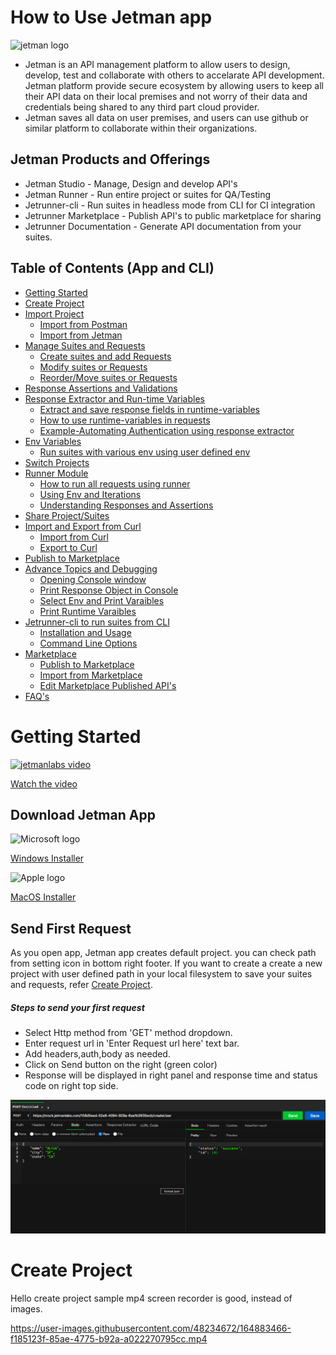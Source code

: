 # How to Use Jetman app
![jetman logo](https://jetmanlabs.com/media/icons/MainPage_jetmanLogo2.png)

* Jetman is an API management platform to allow users to design, develop, test and collaborate with others to accelarate API development. Jetman platform provide secure ecosystem by allowing users to keep all their API data on their local premises and not worry of their data and credentials being shared to any third part cloud provider.
* Jetman saves all data on user premises, and users can use github or similar platform to collaborate within their organizations.


## Jetman Products and Offerings
- Jetman Studio - Manage, Design and develop API's
- Jetman Runner - Run entire project or suites for QA/Testing
- Jetrunner-cli - Run suites in headless mode from CLI for CI integration
- Jetrunner Marketplace - Publish API's to public marketplace for sharing
- Jetrunner Documentation - Generate API documentation from your suites.

## Table of Contents (App and CLI)
- [Getting Started](#getting-started)
- [Create Project](#create-project)
- [Import Project](#import-project)
  - [Import from Postman](#import-from-postman)
  - [Import from Jetman](#import-from-jetman)
- [Manage Suites and Requests](#manage-suites-and-requests)
  - [Create suites and add Requests](#create-suites-and-add-requests)
  - [Modify suites or Requests](#modify-suites-or-requests)
  - [Reorder/Move suites or Requests](#move-suites-or-requests)
- [Response Assertions and Validations](#response-assertions-and-validations)
- [Response Extractor and Run-time Variables](#response-extractor-and-run-time-variables)
  - [Extract and save response fields in runtime-variables](#extract-and-save-response-fields-in-runtime-variables)
  - [How to use runtime-variables in requests](#how-to-use-runtime-variables-in-requests)
  - [Example-Automating Authentication using response extractor](Example-Automating-Authentication-using-response-extractor)
- [Env Variables](#Env-Variables)
  - [Run suites with various env using user defined env](#Run-suites-with-various-env-using-user-defined-env)
- [Switch Projects](#Switch-Projects)
- [Runner Module](#Runner-Module)
  - [How to run all requests using runner](#How-to-run-all-requests-using-runner)
  - [Using Env and Iterations](#Using-Env-and-Iterations)
  - [Understanding Responses and Assertions](#Understanding-Responses-and-Assertions)
- [Share Project/Suites](#Share-Project/Suites)
- [Import and Export from Curl](#Import-and-Export-from-Curl)
  - [Import from Curl](#Import-from-Curl)
  - [Export to Curl](#Export-to-Curl)
- [Publish to Marketplace](#Publish-to-Marketplace)
- [Advance Topics and Debugging](#Advance-Topics-and-Debugging)
  - [Opening Console window](#Opening-Console-window)
  - [Print Response Object in Console](#Print-Response-Object-in-Console)
  - [Select Env and Print Varaibles](#Select-Env-and-Print-Varaibles)
  - [Print Runtime Varaibles](#Print-Runtime-Varaibles)
- [Jetrunner-cli to run suites from CLI](#Jetrunner-cli-to-run-suites-from-CLI)
  - [Installation and Usage](#Installation-and-Usage)
  - [Command Line Options](#Command-Line-Options)
- [Marketplace](#Marketplace)
  - [Publish to Marketplace](#Publish-to-Marketplace)
  - [Import from Marketplace](#Import-from-Marketplace)
  - [Edit Marketplace Published API's](#Edit-Marketplace-Published-API's)
- [FAQ's](#FAQ's)

# Getting Started

[![jetmanlabs video](http://i3.ytimg.com/vi/8pbItxrKSFc/hqdefault.jpg)](https://youtu.be/8pbItxrKSFc)

[Watch the video](https://youtu.be/8pbItxrKSFc)
## Download Jetman App

![Microsoft logo](https://jetmanlabs.com/docs/media/ss/window.png)

[Windows Installer](https://github.com/jetmanlabs/app/releases/download/v23.4.25/jetman-Setup-23.4.25.exe)

![Apple logo](https://jetmanlabs.com/docs/media/ss/mac.png)

[MacOS Installer](https://github.com/jetmanlabs/app/releases/download/v23.4.25/jetman-23.4.25.dmg)

## Send First Request

As you open app, Jetman app creates default project. you can check path from setting icon in bottom right footer.
If you want to create a create a new project with user defined path in your local filesystem to save your suites and requests, refer [Create Project](#create-project).

##### Steps to send your first request
- Select Http method from 'GET' method dropdown.
- Enter request url in 'Enter Request url here' text bar.
- Add headers,auth,body as needed.
- Click on Send button on the right (green color)
- Response will be displayed in right panel and response time and status code on right top side.

![jetmanlabs_send_request](images/send_first_request_response.png)


# Create Project
Hello create project
sample mp4 screen recorder is good, instead of images.

https://user-images.githubusercontent.com/48234672/164883466-f185123f-85ae-4775-b92a-a022270795cc.mp4

